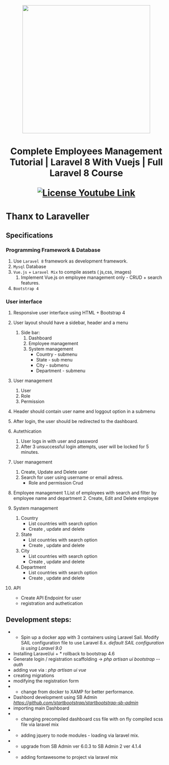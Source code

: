 <p align="center"><a href="https://laravel.com" target="_blank"><img src="https://raw.githubusercontent.com/laravel/art/master/logo-lockup/5%20SVG/2%20CMYK/1%20Full%20Color/laravel-logolockup-cmyk-red.svg" width="400"></a></p>

<h1 align="center">
<p>Complete Employees Management Tutorial | Laravel 8 With Vuejs | Full Laravel 8 Course</p>
<a href="https://youtu.be/xvLWgxExiEM"><img src="https://img.shields.io/packagist/l/laravel/framework" alt="License"> Youtube Link</a>
</h1>

# Thanx to Laraveller

## Specifications

### Programming Framework & Database
1. Use `Laravel 8` framework as development framework.
2. `Mysql` Database
3. `Vue.js` + `Laravel Mix` to compile assets ( js,css, images)
    1. Implement Vue.js on employee management only - CRUD + search features.
4. `Bootstrap 4`

### User interface

1. Responsive user interface using HTML + Bootstrap 4
2. User layout should have a sidebar, header and a menu
    1. Side bar:
        1. Dashboard
        2. Employee management
        3. System management
            - Country - submenu
            - State - sub menu
            - City - submenu
            - Department - submenu
3. User management
    1. User
    2. Role
    3. Permission
4. Header should contain user name and loggout option in a submenu
5. After login, the user should be redirected to the dashboard.
6. Autethication
    1. User logs in with user and password
    2. After 3 unsuccessful login attempts, user will be locked for 5 minutes.
7. User management
    1. Create, Update and Delete user
    2. Search for user using username or email adress.
        - Role and permission Crud
8. Employee management
    1.List of employees with search and filter by employee name and department
    2. Create, Edit and Delete employee
9. System management
    1. Country
        - List countries with search option
        - Create , update and delete
    2. State
        - List countries with search option
        - Create , update and delete
    3. City
        - List countries with search option
        - Create , update and delete
    4. Department
        - List countries with search option
        - Create , update and delete


10. API
    - Create API Endpoint for user
    - registration and authetication



## Development steps:

- * Spin up a docker app with 3 containers using Laravel Sail. Modify SAIL configuration file to use Laravel 8.x.
<i>default SAIL configuration is using Laravel 9.0</i>
- Installing Laravel/ui + * rollback to bootstrap 4.6
- Generate login / registration scaffolding -> _php artisan ui bootstrap --auth_
- adding vue via : _php artisan ui vue_
- creating migrations
- modifying the registration form
- * change from docker to XAMP for better performance.
- Dashbord development using SB Admin _https://github.com/startbootstrap/startbootstrap-sb-admin_
- importing main Dashboard
- * changing precompiled dashboard css file with on fly compiled scss file via laravel mix
- * adding jquery to node modules - loading via laravel mix. 
- * upgrade from SB Admin ver 6.0.3 to SB Admin 2 ver 4.1.4
- * adding fontawesome to project via laravel mix

